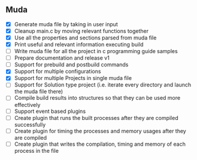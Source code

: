 ## Muda

- [x] Generate muda file by taking in user input
- [x] Cleanup main.c by moving relevant functions together
- [x] Use all the properties and sections parsed from muda file
- [x] Print useful and relevant information executing build
- [ ] Write muda file for all the project in c programming guide samples
- [ ] Prepare documentation and release v1
- [ ] Support for prebuild and postbuild commands
- [x] Support for multiple configurations
- [x] Support for multiple Projects in single muda file
- [ ] Support for Solution type project (i.e. iterate every directory and launch the muda file there)
- [ ] Compile build results into structures so that they can be used more effectively
- [ ] Support event based plugins
- [ ] Create plugin that runs the built processes after they are compiled successfully
- [ ] Create plugin for timing the processes and memory usages after they are compiled
- [ ] Create plugin that writes the compilation, timing and memory of each process in the file
